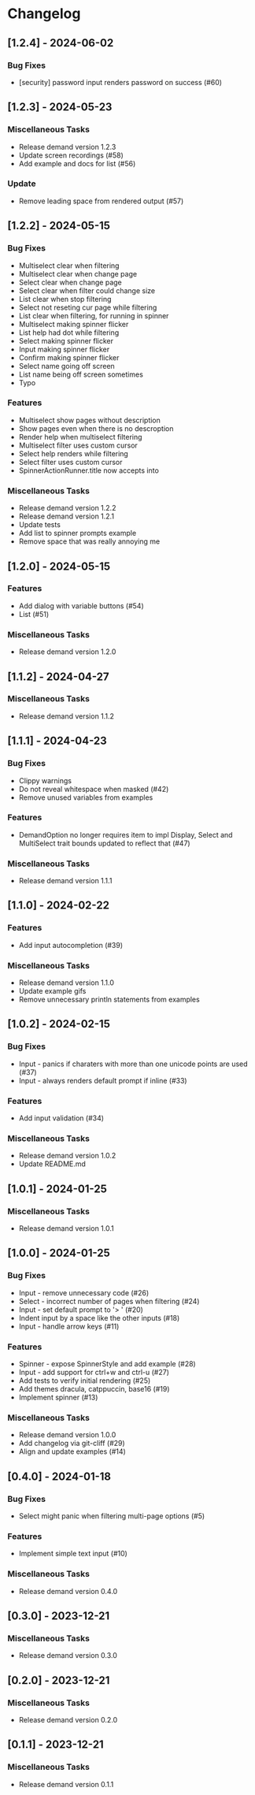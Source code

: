 # Changelog

## [1.2.4] - 2024-06-02

### Bug Fixes

- [security] password input renders password on success (#60)

## [1.2.3] - 2024-05-23

### Miscellaneous Tasks

- Release demand version 1.2.3
- Update screen recordings (#58)
- Add example and docs for list (#56)

### Update

- Remove leading space from rendered output (#57)

## [1.2.2] - 2024-05-15

### Bug Fixes

- Multiselect clear when filtering
- Multiselect clear when change page
- Select clear when change page
- Select clear when filter could change size
- List clear when stop filtering
- Select not reseting cur page while filtering
- List clear when filtering, for running in spinner
- Multiselect making spinner flicker
- List help had dot while filtering
- Select making spinner flicker
- Input making spinner flicker
- Confirm making spinner flicker
- Select name going off screen
- List name being off screen sometimes
- Typo

### Features

- Multiselect show pages without description
- Show pages even when there is no descroption
- Render help when multiselect filtering
- Multiselect filter uses custom cursor
- Select help renders while filtering
- Select filter uses custom cursor
- SpinnerActionRunner.title now accepts into<string>

### Miscellaneous Tasks

- Release demand version 1.2.2
- Release demand version 1.2.1
- Update tests
- Add list to spinner prompts example
- Remove space that was really annoying me

## [1.2.0] - 2024-05-15

### Features

- Add dialog with variable buttons (#54)
- List (#51)

### Miscellaneous Tasks

- Release demand version 1.2.0

## [1.1.2] - 2024-04-27

### Miscellaneous Tasks

- Release demand version 1.1.2

## [1.1.1] - 2024-04-23

### Bug Fixes

- Clippy warnings
- Do not reveal whitespace when masked (#42)
- Remove unused variables from examples

### Features

- DemandOption no longer requires item to impl Display, Select and MultiSelect trait bounds updated to reflect that (#47)

### Miscellaneous Tasks

- Release demand version 1.1.1

## [1.1.0] - 2024-02-22

### Features

- Add input autocompletion (#39)

### Miscellaneous Tasks

- Release demand version 1.1.0
- Update example gifs
- Remove unnecessary println statements from examples

## [1.0.2] - 2024-02-15

### Bug Fixes

- Input - panics if charaters with more than one unicode points are used (#37)
- Input - always renders default prompt if inline (#33)

### Features

- Add input validation (#34)

### Miscellaneous Tasks

- Release demand version 1.0.2
- Update README.md

## [1.0.1] - 2024-01-25

### Miscellaneous Tasks

- Release demand version 1.0.1

## [1.0.0] - 2024-01-25

### Bug Fixes

- Input - remove unnecessary code (#26)
- Select - incorrect number of pages when filtering (#24)
- Input - set default prompt to '> ' (#20)
- Indent input by a space like the other inputs (#18)
- Input - handle arrow keys (#11)

### Features

- Spinner - expose SpinnerStyle and add example (#28)
- Input - add support for ctrl+w and ctrl-u (#27)
- Add tests to verify initial rendering (#25)
- Add themes dracula, catppuccin, base16 (#19)
- Implement spinner (#13)

### Miscellaneous Tasks

- Release demand version 1.0.0
- Add changelog via git-cliff (#29)
- Align and update examples (#14)

## [0.4.0] - 2024-01-18

### Bug Fixes

- Select might panic when filtering multi-page options (#5)

### Features

- Implement simple text input (#10)

### Miscellaneous Tasks

- Release demand version 0.4.0

## [0.3.0] - 2023-12-21

### Miscellaneous Tasks

- Release demand version 0.3.0

## [0.2.0] - 2023-12-21

### Miscellaneous Tasks

- Release demand version 0.2.0

## [0.1.1] - 2023-12-21

### Miscellaneous Tasks

- Release demand version 0.1.1

